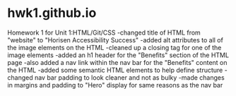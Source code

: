 # hwk1.github.io
Homework 1 for Unit 1:HTML/Git/CSS
-changed title of HTML from "website" to "Horisen Accessibility Success"
-added alt attributes to all of the image elements on the HTML
-cleaned up a closing tag for one of the image elements
-added an h1 header for the "Benefits" section of the HTML page
-also added a nav link within the nav bar for the "Benefits" content on the HTML
-added some semantic HTML elements to help define structure
-changed nav bar padding to look cleaner and not as bulky
-made changes in margins and padding to "Hero" display for same reasons as the nav bar
